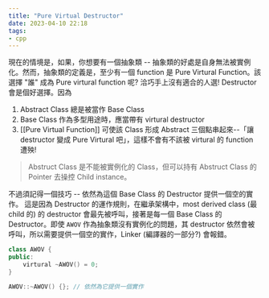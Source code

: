 ```yaml
---
title: "Pure Virtual Destructor"
date: 2023-04-10 22:18
tags:
- cpp
---
```

現在的情境是，如果，你想要有一個抽象類 -- 抽象類的好處是自身無法被實例化。然而，抽象類的定義是，至少有一個 function 是 Pure Virtural Function。該選擇 "誰" 成為 Pure virtural function 呢? 洽巧手上沒有適合的人選! Destructor 會是個好選擇。因為
1. Abstract Class 總是被當作 Base Class
2. Base Class 作為多型用途時，應當帶有 virtural destructor
3.  [[Pure Virtual Function]] 可使該 Class 形成 Abstract
三個點串起來--「讓 destructor 變成 Pure Virtural 吧」，這樣不會有不該被 virtural 的 function 遭殃! 

> Abstruct Class 是不能被實例化的 Class，但可以持有 Abstruct Class 的 Pointer 去操控 Child instance。

不過須記得一個技巧 -- 依然為這個 Base Class 的 Destructor 提供一個空的實作。
這是因為 Destructor 的運作規則，在繼承架構中，most derived class (最 child 的) 的 destructor 會最先被呼叫，接著是每一個 Base Class 的 Destructor。即使 `AWOV` 作為抽象類沒有實例化的問題，其 destructor 依然會被呼叫，所以需要提供一個空的實作，Linker (編譯器的一部分?) 會報錯。
```cpp
class AWOV {
public:
	virtural ~AWOV() = 0;
}

AWOV::~AWOV() {}; // 依然為它提供一個實作
```

 